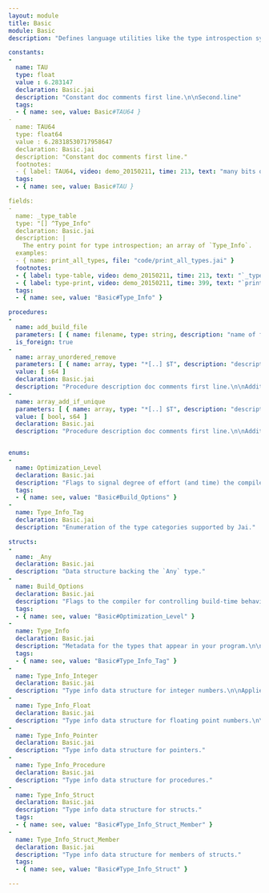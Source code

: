 ```yaml
---
layout: module
title: Basic
module: Basic
description: "Defines language utilities like the type introspection system."

constants:
-
  name: TAU
  type: float
  value : 6.283147
  declaration: Basic.jai
  description: "Constant doc comments first line.\n\nSecond.line"
  tags:
  - { name: see, value: Basic#TAU64 }
-
  name: TAU64
  type: float64
  value : 6.28318530717958647
  declaration: Basic.jai
  description: "Constant doc comments first line."
  footnotes:
  - { label: TAU64, video: demo_20150211, time: 213, text: "many bits of precision." }
  tags:
  - { name: see, value: Basic#TAU }

fields:
-
  name: _type_table
  type: "[] ^Type_Info"
  declaration: Basic.jai
  description: |
    The entry point for type introspection; an array of `Type_Info`.
  examples:
  - { name: print_all_types, file: "code/print_all_types.jai" }
  footnotes:
  - { label: type-table, video: demo_20150211, time: 213, text: "`_type_table` is an array of Type_Info." }
  - { label: type-print, video: demo_20150211, time: 399, text: "`print_all_types` iterates over `_type_table` and prints information about each type." }
  tags:
  - { name: see, value: "Basic#Type_Info" }

procedures:
-
  name: add_build_file
  parameters: [ { name: filename, type: string, description: "name of file to be added to compilation project" } ]
  is_foreign: true
-
  name: array_unordered_remove
  parameters: [ { name: array, type: "*[..] $T", description: "description for array" }, { name: item, type: T, description: "description for item" } ]
  value: [ s64 ]
  declaration: Basic.jai
  description: "Procedure description doc comments first line.\n\nAdditional procedure description documentation comments.\n\nCode sample:\n```cpp\nfor array\n  if it == null return it_index;\n```"
-
  name: array_add_if_unique
  parameters: [ { name: array, type: "*[..] $T", description: "description for array" }, { name: item, type: T, description: "description for item" } ]
  value: [ bool, s64 ]
  declaration: Basic.jai
  description: "Procedure description doc comments first line.\n\nAdditional procedure description documentation comments."


enums:
-
  name: Optimization_Level
  declaration: Basic.jai
  description: "Flags to signal degree of effort (and time) the compiler should spend optimizing."
  tags:
  - { name: see, value: "Basic#Build_Options" }
-
  name: Type_Info_Tag
  declaration: Basic.jai
  description: "Enumeration of the type categories supported by Jai."

structs:
-
  name: _Any
  declaration: Basic.jai
  description: "Data structure backing the `Any` type."
-
  name: Build_Options
  declaration: Basic.jai
  description: "Flags to the compiler for controlling build-time behavior."
  tags:
  - { name: see, value: "Basic#Optimization_Level" }
-
  name: Type_Info
  declaration: Basic.jai
  description: "Metadata for the types that appear in your program.\n\nCastable to more specific structs for additional info."
  tags:
  - { name: see, value: "Basic#Type_Info_Tag" }
-
  name: Type_Info_Integer
  declaration: Basic.jai
  description: "Type info data structure for integer numbers.\n\nApplies to integers of all bit sizes."
-
  name: Type_Info_Float
  declaration: Basic.jai
  description: "Type info data structure for floating point numbers.\n\nApplies to floats of all bit sizes."
-
  name: Type_Info_Pointer
  declaration: Basic.jai
  description: "Type info data structure for pointers."
-
  name: Type_Info_Procedure
  declaration: Basic.jai
  description: "Type info data structure for procedures."
-
  name: Type_Info_Struct
  declaration: Basic.jai
  description: "Type info data structure for structs."
  tags:
  - { name: see, value: "Basic#Type_Info_Struct_Member" }
-
  name: Type_Info_Struct_Member
  declaration: Basic.jai
  description: "Type info data structure for members of structs."
  tags:
  - { name: see, value: "Basic#Type_Info_Struct" }

---
```


